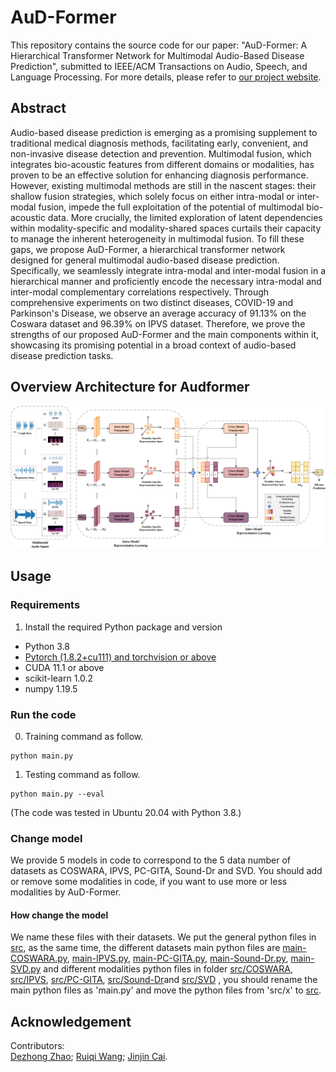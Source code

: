 # AuD-Former
This repository contains the source code for our paper: "AuD-Former: A Hierarchical Transformer Network for  Multimodal Audio-Based Disease Prediction", submitted to IEEE/ACM Transactions on Audio, Speech, and Language Processing. For more details, please refer to [our project website](https://sites.google.com/view/audformer).


## Abstract
Audio-based disease prediction is emerging as a promising supplement to traditional medical diagnosis methods, facilitating early, convenient, and non-invasive disease detection and prevention. Multimodal fusion, which integrates bio-acoustic features from different domains or modalities, has proven to be an effective solution for enhancing diagnosis performance. However, existing multimodal methods are still in the nascent stages: their shallow fusion strategies, which solely focus on either intra-modal or inter-modal fusion, impede the full exploitation of the potential of multimodal bio-acoustic data. More crucially, the limited exploration of latent dependencies within modality-specific and modality-shared spaces curtails their capacity to manage the inherent heterogeneity in multimodal fusion. To fill these gaps, we propose AuD-Former, a hierarchical transformer network designed for general multimodal audio-based disease prediction. Specifically, we seamlessly integrate intra-modal and inter-modal fusion in a hierarchical manner and proficiently encode the necessary intra-modal and inter-modal complementary correlations respectively. Through comprehensive experiments on two distinct diseases, COVID-19 and Parkinson's Disease, we observe an average accuracy of 91.13% on the Coswara dataset and 96.39% on IPVS dataset. Therefore, we prove the strengths of our proposed AuD-Former and the main components within it, showcasing its promising potential in a broad context of audio-based disease prediction tasks.


## Overview Architecture for Audformer
<div align=center>
<img src="/figures/Framework-AuDFormer.png" width="800" />
</div>  

## Usage
### Requirements
1. Install the required Python package and version

- Python 3.8
- [Pytorch (1.8.2+cu111) and torchvision or above](https://pytorch.org/)
- CUDA  11.1 or above
- scikit-learn  1.0.2
- numpy 1.19.5


### Run the code

0. Training command as follow. 
```
python main.py
```

1. Testing command as follow.
```
python main.py --eval
```

(The code was tested in Ubuntu 20.04 with Python 3.8.)
### Change model
We provide 5 models in code to correspond to the 5 data number of datasets as COSWARA, IPVS, PC-GITA, Sound-Dr and SVD. You should add or remove some modalities in code, if you want to use more or less modalities by AuD-Former.
#### How change the model
We name these files with their datasets. We put the general python files in [src](src), as the same time, the different datasets main python files are [main-COSWARA.py](main-COSWARA.py), [main-IPVS.py](main-IPVS.py), [main-PC-GITA.py](main-PC-GITA.py), [main-Sound-Dr.py](main-Sound-Dr.py), [main-SVD.py](main-SVD.py) and different modalities python files in folder [src/COSWARA](src/COSWARA), [src/IPVS](src/IPVS), [src/PC-GITA](src/PC-GITA), [src/Sound-Dr](src/Sound-Dr)and [src/SVD](src/SVD) , you should rename the main python files as 'main.py' and move the python files from 'src/x' to [src](src/).


## Acknowledgement

Contributors:  
[Dezhong Zhao](https://github.com/zdz0086); [Ruiqi Wang](https://github.com/R7-Robot); [Jinjin Cai](https://github.com/CJR7).





